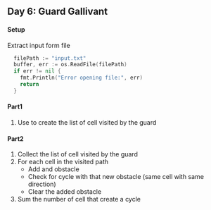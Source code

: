 ## Day 6: Guard Gallivant

#### Setup 
Extract input form file 
```go
  filePath := "input.txt"
  buffer, err := os.ReadFile(filePath)
  if err != nil {
    fmt.Println("Error opening file:", err)
    return
  }
```

#### Part1
1. Use to create the list of cell visited by the guard

#### Part2
1. Collect the list of cell visited by the guard 
2. For each cell in the visited path
    - Add and obstacle 
    - Check for cycle with that new obstacle (same cell with same direction)
    - Clear the added obstacle
3. Sum the number of cell that create a cycle 
